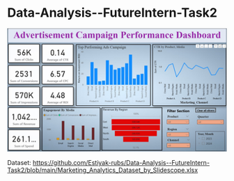 # Data-Analysis--FutureIntern-Task2

![E-Commerce Dashboard](task2.jpg)

Dataset: https://github.com/Estiyak-rubs/Data-Analysis--FutureIntern-Task2/blob/main/Marketing_Analytics_Dataset_by_Slidescope.xlsx
